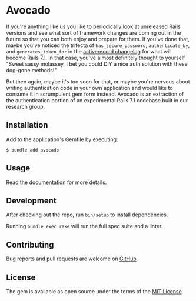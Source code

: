 # Avocado

If you're anything like us you like to periodically look at unreleased Rails
versions and see what sort of framework changes are coming out in the future so
that you can both enjoy and prepare for them. If you've done that, maybe you've
noticed the trifecta of `has_secure_password`, `authenticate_by`, and
`generates_token_for` in the [activerecord changelog] for what will become Rails
7.1. In that case, you've almost definitely thought to yourself "Sweet sassy
molassey, I bet you could DIY a nice auth solution with these dog-gone methods!"

But then again, maybe it's too soon for that, or maybe you're nervous about
writing authentication code in your own application and would like to consume it
in scrumpulent gem form instead. Avocado is an extraction of the authentication
portion of an experimental Rails 7.1 codebase built in our research group.

## Installation

Add to the application's Gemfile by executing:

    $ bundle add avocado

## Usage

Read the [documentation] for more details.

## Development

After checking out the repo, run `bin/setup` to install dependencies.

Running `bundle exec rake` will run the full spec suite and a linter.

## Contributing

Bug reports and pull requests are welcome on [GitHub].

## License

The gem is available as open source under the terms of the [MIT License].

[documentation]: https://github.com/tcuwp/avocado/blob/main/docs/USAGE.md
[GitHub]: https://github.com/tcuwp/avocado
[MIT License]: https://opensource.org/licenses/MIT
[Rails]: https://github.com/rails/rails
[activerecord changelog]: https://github.com/rails/rails/blob/main/activerecord/CHANGELOG.md
